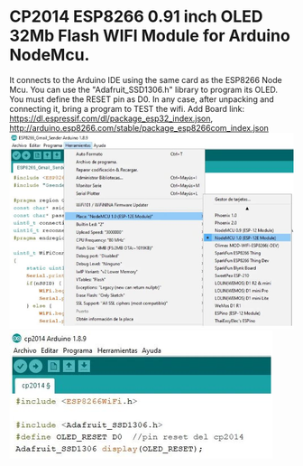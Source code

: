 # CP2014 ESP8266 0.91 inch OLED 32Mb Flash WIFI Module for Arduino NodeMcu.
It connects to the Arduino IDE using the same card as the ESP8266 Node Mcu. 
You can use the "Adafruit_SSD1306.h" library to program its OLED. 
You must define the RESET pin as D0. 
In any case, after unpacking and connecting it, bring a program to TEST the wifi.
Add Board link: https://dl.espressif.com/dl/package_esp32_index.json, http://arduino.esp8266.com/stable/package_esp8266com_index.json
<br>
<img src="IDE.JPG" />
<img src="LED.JPG" />
